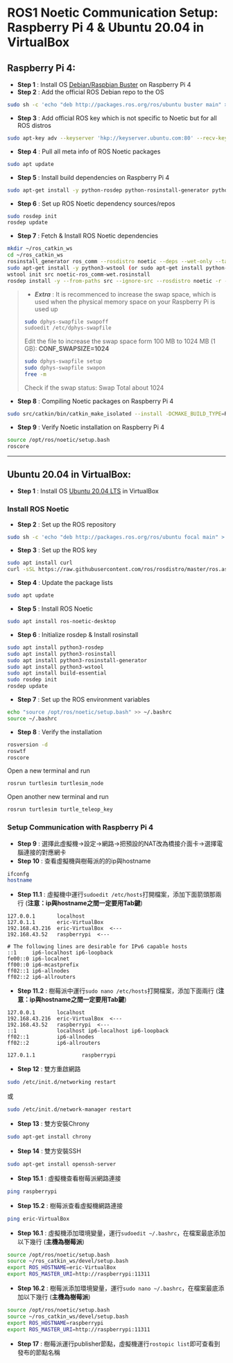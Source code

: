 # ROS1 Noetic Communication Setup: Raspberry Pi 4 & Ubuntu 20.04 in VirtualBox
## Raspberry Pi 4:
* **Step 1** : Install OS [Debian/Raspbian Buster](https://downloads.raspberrypi.com/raspios_oldstable_armhf/images/raspios_oldstable_armhf-2023-05-03/) on Raspberry Pi 4
* **Step 2** : Add the official ROS Debian repo to the OS
```bash
sudo sh -c 'echo "deb http://packages.ros.org/ros/ubuntu buster main" > /etc/apt/sources.list.d/ros-noetic.list'
```
* **Step 3** : Add official ROS key which is not specific to Noetic but for all ROS distros
```bash
sudo apt-key adv --keyserver 'hkp://keyserver.ubuntu.com:80' --recv-key C1CF6E31E6BADE8868B172B4F42ED6FBAB17C654
```
* **Step 4** : Pull all meta info of ROS Noetic packages
```bash
sudo apt update
```
* **Step 5** : Install build dependencies on Raspberry Pi 4
```bash
sudo apt-get install -y python-rosdep python-rosinstall-generator python-wstool python-rosinstall build-essential cmake
```
* **Step 6** : Set up ROS Noetic dependency sources/repos
```bash
sudo rosdep init
rosdep update
```
* **Step 7** : Fetch & Install ROS Noetic dependencies
```bash
mkdir ~/ros_catkin_ws
cd ~/ros_catkin_ws
rosinstall_generator ros_comm --rosdistro noetic --deps --wet-only --tar > noetic-ros_comm-wet.rosinstall
sudo apt-get install -y python3-wstool (or sudo apt-get install python-wstool)
wstool init src noetic-ros_comm-wet.rosinstall
rosdep install -y --from-paths src --ignore-src --rosdistro noetic -r --os=debian:buster
```
> * ***Extra*** : It is recommenced to increase the swap space, which is used when the physical memory space on your Raspberry Pi is used up
> ```bash
> sudo dphys-swapfile swapoff
> sudoedit /etc/dphys-swapfile
> ```
> Edit the file to increase the swap space form 100 MB to 1024 MB (1 GB): **CONF_SWAPSIZE=1024**
> ```bash
> sudo dphys-swapfile setup
> sudo dphys-swapfile swapon
> free -m
> ```
> Check if the swap status: Swap Total about 1024

* **Step 8** : Compiling Noetic packages on Raspberry Pi 4
```bash
sudo src/catkin/bin/catkin_make_isolated --install -DCMAKE_BUILD_TYPE=Release --install-space /opt/ros/noetic -j1 -DPYTHON_EXECUTABLE=/usr/bin/python3
```
* **Step 9** : Verify Noetic installation on Raspberry Pi 4
```bash
source /opt/ros/noetic/setup.bash
roscore
```
---
## Ubuntu 20.04 in VirtualBox:
* **Step 1** : Install OS [Ubuntu 20.04 LTS](https://releases.ubuntu.com/20.04/) in VirtualBox
### Install ROS Noetic
* **Step 2** : Set up the ROS repository
```bash
sudo sh -c 'echo "deb http://packages.ros.org/ros/ubuntu focal main" > /etc/apt/sources.list.d/ros-latest.list'
```
* **Step 3** : Set up the ROS key
```bash
sudo apt install curl
curl -sSL https://raw.githubusercontent.com/ros/rosdistro/master/ros.asc | sudo apt-key add -
```
* **Step 4** : Update the package lists
```bash
sudo apt update
```
* **Step 5** : Install ROS Noetic
```bash
sudo apt install ros-noetic-desktop
```
* **Step 6** : Initialize rosdep & Install rosinstall
```bash
sudo apt install python3-rosdep 
sudo apt install python3-rosinstall 
sudo apt install python3-rosinstall-generator 
sudo apt install python3-wstool 
sudo apt install build-essential
sudo rosdep init
rosdep update
```
* **Step 7** : Set up the ROS environment variables
```bash
echo "source /opt/ros/noetic/setup.bash" >> ~/.bashrc
source ~/.bashrc
```
* **Step 8** : Verify the installation
```bash
rosversion -d
roswtf
roscore
```
Open a new terminal and run
```bash
rosrun turtlesim turtlesim_node
```
Open another new terminal and run
```bash
rosrun turtlesim turtle_teleop_key
```
### Setup Communication with Raspberry Pi 4
* **Step 9** : 選擇此虛擬機->設定->網路->把預設的NAT改為橋接介面卡->選擇電腦連接的對應網卡
* **Step 10** : 查看虛擬機與樹莓派的的ip與hostname
```bash
ifconfg
hostname
```
* **Step 11.1** : 虛擬機中運行`sudoedit /etc/hosts`打開檔案，添加下面箭頭那兩行 (__注意：ip與hostname之間一定要用Tab鍵__)
```
127.0.0.1       localhost
127.0.1.1       eric-VirtualBox
192.168.43.216  eric-VirtualBox  <---
192.168.43.52   raspberrypi  <---

# The following lines are desirable for IPv6 capable hosts
::1     ip6-localhost ip6-loopback
fe00::0 ip6-localnet
ff00::0 ip6-mcastprefix
ff02::1 ip6-allnodes
ff02::2 ip6-allrouters
```
* **Step 11.2** : 樹莓派中運行`sudo nano /etc/hosts`打開檔案，添加下面兩行 (__注意：ip與hostname之間一定要用Tab鍵__)
```
127.0.0.1       localhost
192.168.43.216  eric-VirtualBox  <---
192.168.43.52   raspberrypi  <---
::1             localhost ip6-localhost ip6-loopback
ff02::1         ip6-allnodes
ff02::2         ip6-allrouters

127.0.1.1               raspberrypi
```
* **Step 12** : 雙方重啟網路
```bash
sudo /etc/init.d/networking restart
```
或
```bash
sudo /etc/init.d/network-manager restart
```
* **Step 13** : 雙方安裝Chrony
```bash
sudo apt-get install chrony
```
* **Step 14** : 雙方安裝SSH
```bash
sudo apt-get install openssh-server
```
* **Step 15.1** : 虛擬機查看樹莓派網路連接
```bash
ping raspberrypi
```
* **Step 15.2** : 樹莓派查看虛擬機網路連接
```bash
ping eric-VirtualBox
```
* **Step 16.1** : 虛擬機添加環境變量，運行`sudoedit ~/.bashrc`，在檔案最底添加以下幾行 (__主機為樹莓派__)
```bash
source /opt/ros/noetic/setup.bash
source ~/ros_catkin_ws/devel/setup.bash
export ROS_HOSTNAME=eric-VirtualBox
export ROS_MASTER_URI=http://raspberrypi:11311
```
* **Step 16.2** : 樹莓派添加環境變量，運行`sudo nano ~/.bashrc`，在檔案最底添加以下幾行 (__主機為樹莓派__)
```bash
source /opt/ros/noetic/setup.bash
source ~/ros_catkin_ws/devel/setup.bash
export ROS_HOSTNAME=raspberrypi
export ROS_MASTER_URI=http://raspberrypi:11311
```
* **Step 17** : 樹莓派運行publisher節點，虛擬機運行`rostopic list`即可查看到發布的節點名稱

